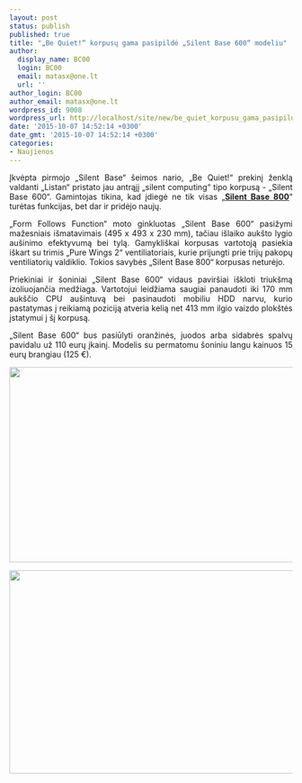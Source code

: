 ```yaml
---
layout: post
status: publish
published: true
title: "„Be Quiet!“ korpusų gama pasipildė „Silent Base 600“ modeliu"
author:
  display_name: BC00
  login: BC00
  email: matasx@one.lt
  url: ''
author_login: BC00
author_email: matasx@one.lt
wordpress_id: 9008
wordpress_url: http://localhost/site/new/be_quiet_korpusu_gama_pasipilde_silent_base_600_modeliu/
date: '2015-10-07 14:52:14 +0300'
date_gmt: '2015-10-07 14:52:14 +0300'
categories:
- Naujienos
---
```

<p style="text-align: justify;">
	Įkvėpta pirmojo &bdquo;Silent Base&ldquo; &scaron;eimos nario, &bdquo;Be Quiet!&ldquo; prekinį ženklą valdanti &bdquo;Listan&ldquo; pristato jau antrąjį &bdquo;silent computing&ldquo; tipo korpusą - &bdquo;Silent Base 600&ldquo;. Gamintojas tikina, kad įdiegė ne tik visas &bdquo;<a href="http://www.technews.lt/naujiena/n/a/be_quiet_silent_base_800_korpusas.html"><strong>Silent Base 800</strong></a>&ldquo; turėtas funkcijas, bet dar ir pridėjo naujų.</p>
<p style="text-align: justify;">
	&bdquo;Form Follows Function&ldquo; moto ginkluotas &bdquo;Silent Base 600&ldquo; pasižymi mažesniais i&scaron;matavimais (495 x 493 x 230 mm), tačiau i&scaron;laiko auk&scaron;to lygio au&scaron;inimo efektyvumą bei tylą. Gamykli&scaron;kai korpusas vartotoją pasiekia i&scaron;kart su trimis &bdquo;Pure Wings 2&ldquo; ventiliatoriais, kurie prijungti prie trijų pakopų ventiliatorių valdiklio. Tokios savybės &bdquo;Silent Base 800&ldquo; korpusas neturėjo.</p>
<p style="text-align: justify;">
	Priekiniai ir &scaron;oniniai &bdquo;Silent Base 600&ldquo; vidaus pavir&scaron;iai i&scaron;kloti triuk&scaron;mą izoliuojančia medžiaga. Vartotojui leidžiama saugiai panaudoti iki 170 mm auk&scaron;čio CPU au&scaron;intuvą bei pasinaudoti mobiliu HDD narvu, kurio pastatymas į reikiamą poziciją atveria kelią net 413 mm ilgio vaizdo plok&scaron;tės įstatymui į &scaron;į korpusą.</p>
<p style="text-align: justify;">
	&bdquo;Silent Base 600&ldquo; bus pasiūlyti oranžinės, juodos arba sidabrės spalvų pavidalu už 110 eurų įkainį. Modelis su permatomu &scaron;oniniu langu kainuos 15 eurų brangiau (125 &euro;).</p>
<p>
	<img alt="" src="http://technews.lt/userfiles/silentbase600sides.jpg" style="width: 520px; height: 347px;" /></p>
<p>
	<img alt="" src="http://technews.lt/userfiles/silentbase600windowjpg.jpg" style="width: 520px; height: 361px;" /></p>
